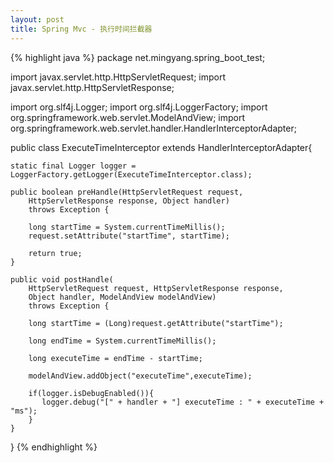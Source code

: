 ```yaml
---
layout: post
title: Spring Mvc - 执行时间拦截器
---
```


{% highlight java %}
package net.mingyang.spring_boot_test;

import javax.servlet.http.HttpServletRequest;
import javax.servlet.http.HttpServletResponse;

import org.slf4j.Logger;
import org.slf4j.LoggerFactory;
import org.springframework.web.servlet.ModelAndView;
import org.springframework.web.servlet.handler.HandlerInterceptorAdapter;

public class ExecuteTimeInterceptor extends HandlerInterceptorAdapter{

    static final Logger logger = LoggerFactory.getLogger(ExecuteTimeInterceptor.class);

    public boolean preHandle(HttpServletRequest request,
        HttpServletResponse response, Object handler)
        throws Exception {

        long startTime = System.currentTimeMillis();
        request.setAttribute("startTime", startTime);

        return true;
    }

    public void postHandle(
        HttpServletRequest request, HttpServletResponse response,
        Object handler, ModelAndView modelAndView)
        throws Exception {

        long startTime = (Long)request.getAttribute("startTime");

        long endTime = System.currentTimeMillis();

        long executeTime = endTime - startTime;

        modelAndView.addObject("executeTime",executeTime);

        if(logger.isDebugEnabled()){
           logger.debug("[" + handler + "] executeTime : " + executeTime + "ms");
        }
    }
}
{% endhighlight %}